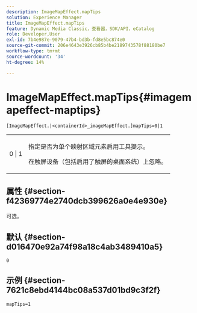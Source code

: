 ```yaml
---
description: ImageMapEffect.mapTips
solution: Experience Manager
title: ImageMapEffect.mapTips
feature: Dynamic Media Classic，查看器，SDK/API，eCatalog
role: Developer,User
exl-id: 7b4e987e-9079-47b4-bd3b-fd8e5bc874e0
source-git-commit: 206e4643e3926cb85b4be2189743578f88180be7
workflow-type: tm+mt
source-wordcount: '34'
ht-degree: 14%

---
```


# ImageMapEffect.mapTips{#imagemapeffect-maptips}

`[ImageMapEffect.|<containerId>_imageMapEffect.]mapTips=0|1`

<table id="table_3DBC5A70C9264CECA1CB3D1D08CEDF31"> 
 <tbody> 
  <tr> 
   <td colname="col1"> <p><span class="codeph"> 0 | 1</span> </p> </td> 
   <td colname="col2"> <p> 指定是否为单个映射区域元素启用工具提示。 </p> <p> 在触屏设备（包括启用了触屏的桌面系统）上忽略。 </p> </td> 
  </tr> 
 </tbody> 
</table>

## 属性 {#section-f42369774e2740dcb399626a0e4e930e}

可选。

## 默认 {#section-d016470e92a74f98a18c4ab3489410a5}

`0`

## 示例 {#section-7621c8ebd4144bc08a537d01bd9c3f2f}

`mapTips=1`
